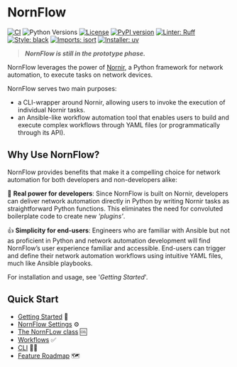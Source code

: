 # NornFlow

[![CI](https://github.com/theandrelima/nornflow/actions/workflows/ci.yml/badge.svg)](https://github.com/theandrelima/nornflow/actions/workflows/ci.yml)
![Python Versions](https://img.shields.io/badge/python-3.10%20%7C%203.11%20%7C%203.12-blue)
[![License](https://img.shields.io/badge/License-GPL%203.0-blue.svg)](https://opensource.org/licenses/GPL-3.0)
[![PyPI version](https://badge.fury.io/py/nornflow.svg)](https://badge.fury.io/py/nornflow)
[![Linter: Ruff](https://img.shields.io/endpoint?url=https://raw.githubusercontent.com/astral-sh/ruff/main/assets/badge/v2.json)](https://github.com/astral-sh/ruff)
[![Style: black](https://img.shields.io/badge/code%20style-black-000000.svg)](https://github.com/psf/black)
[![Imports: isort](https://img.shields.io/badge/%20imports-isort-%231674b1?style=flat&labelColor=ef8336)](https://pycqa.github.io/isort/)
[![Installer: uv](https://img.shields.io/badge/installer-uv-blue)](https://github.com/astral-sh/uv)


> ***NornFlow is still in the prototype phase.***

NornFlow leverages the power of [Nornir](https://github.com/nornir-automation/nornir), a Python framework for network automation, to execute tasks on network devices. 

NornFlow serves two main purposes:
- a CLI-wrapper around Nornir, allowing users to invoke the execution of individual Nornir tasks.
- an Ansible-like workflow automation tool that enables users to build and execute complex workflows through YAML files (or programmatically through its API).


## Why Use NornFlow?

NornFlow provides benefits that make it a compelling choice for network automation for both developers and non-developers alike:

💪 **Real power for developers**: Since NornFlow is built on Nornir, developers can deliver network automation directly in Python by writing Nornir tasks as straightforward Python functions. This eliminates the need for convoluted boilerplate code to create new *'plugins'*.

👍 **Simplicity for end-users**: Engineers who are familiar with Ansible but not as proficient in Python and network automation development will find NornFlow’s user experience familiar and accessible. End-users can trigger and define their network automation workflows using intuitive YAML files, much like Ansible playbooks.


For installation and usage, see '*Getting Started*'.

## Quick Start
- [Getting Started](https://github.com/theandrelima/nornflow/tree/main/docs/getting_started.md) 🏁
- [NornFlow Settings](https://github.com/theandrelima/nornflow/tree/main/docs/nornflow_settings.md) ⚙
- [The NornFLow class](https://github.com/theandrelima/nornflow/tree/main/docs/the_nornflow_class.md) 🆒
- [Workflows](https://github.com/theandrelima/nornflow/tree/main/docs/workflows.md) ✅
- [CLI](https://github.com/theandrelima/nornflow/tree/main/docs/cli.md) 🧑‍💻
- [Feature Roadmap](https://github.com/theandrelima/nornflow/tree/main/docs/feature_roadmap.md) 🗺️